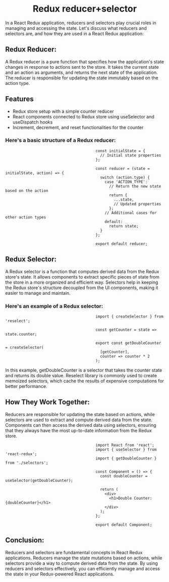 <h1 align="center">Redux reducer+selector</h1>

In a React Redux application, reducers and selectors play crucial roles in managing and accessing the state. Let's discuss what reducers and selectors are, and how they are used in a React Redux application:

## Redux Reducer:

A Redux reducer is a pure function that specifies how the application's state changes in response to actions sent to the store. It takes the current state and an action as arguments, and returns the next state of the application. The reducer is responsible for updating the state immutably based on the action type.

## Features
- Redux store setup with a simple counter reducer
- React components connected to Redux store using useSelector and useDispatch hooks
- Increment, decrement, and reset functionalities for the counter

### Here's a basic structure of a Redux reducer:

                                            const initialState = {
                                              // Initial state properties
                                            };
                                            
                                            const reducer = (state = initialState, action) => {
                                              switch (action.type) {
                                                case 'ACTION_TYPE':
                                                  // Return the new state based on the action
                                                  return {
                                                    ...state,
                                                    // Updated properties
                                                  };
                                                // Additional cases for other action types
                                                default:
                                                  return state;
                                              }
                                            };
                                            
                                            export default reducer;


## Redux Selector:
A Redux selector is a function that computes derived data from the Redux store's state. It allows components to extract specific pieces of state from the store in a more organized and efficient way. Selectors help in keeping the Redux store's structure decoupled from the UI components, making it easier to manage and maintain.

### Here's an example of a Redux selector:

                                            import { createSelector } from 'reselect';
                                            
                                            const getCounter = state => state.counter;
                                            
                                            export const getDoubleCounter = createSelector(
                                              [getCounter],
                                              counter => counter * 2
                                            );

In this example, getDoubleCounter is a selector that takes the counter state and returns its double value. Reselect library is commonly used to create memoized selectors, which cache the results of expensive computations for better performance.

## How They Work Together:

Reducers are responsible for updating the state based on actions, while selectors are used to extract and compute derived data from the state. Components can then access the derived data using selectors, ensuring that they always have the most up-to-date information from the Redux store.

                                            import React from 'react';
                                            import { useSelector } from 'react-redux';
                                            import { getDoubleCounter } from './selectors';
                                            
                                            const Component = () => {
                                              const doubleCounter = useSelector(getDoubleCounter);
                                            
                                              return (
                                                <div>
                                                  <h1>Double Counter: {doubleCounter}</h1>
                                                </div>
                                              );
                                            };
                                            
                                            export default Component;

## Conclusion:
Reducers and selectors are fundamental concepts in React Redux applications. Reducers manage the state mutations based on actions, while selectors provide a way to compute derived data from the state. By using reducers and selectors effectively, you can efficiently manage and access the state in your Redux-powered React applications.
